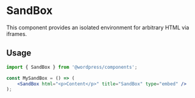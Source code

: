 # SandBox

This component provides an isolated environment for arbitrary HTML via iframes.

## Usage

```jsx
import { SandBox } from '@wordpress/components';

const MySandBox = () => (
	<SandBox html="<p>Content</p>" title="SandBox" type="embed" />
);
```
